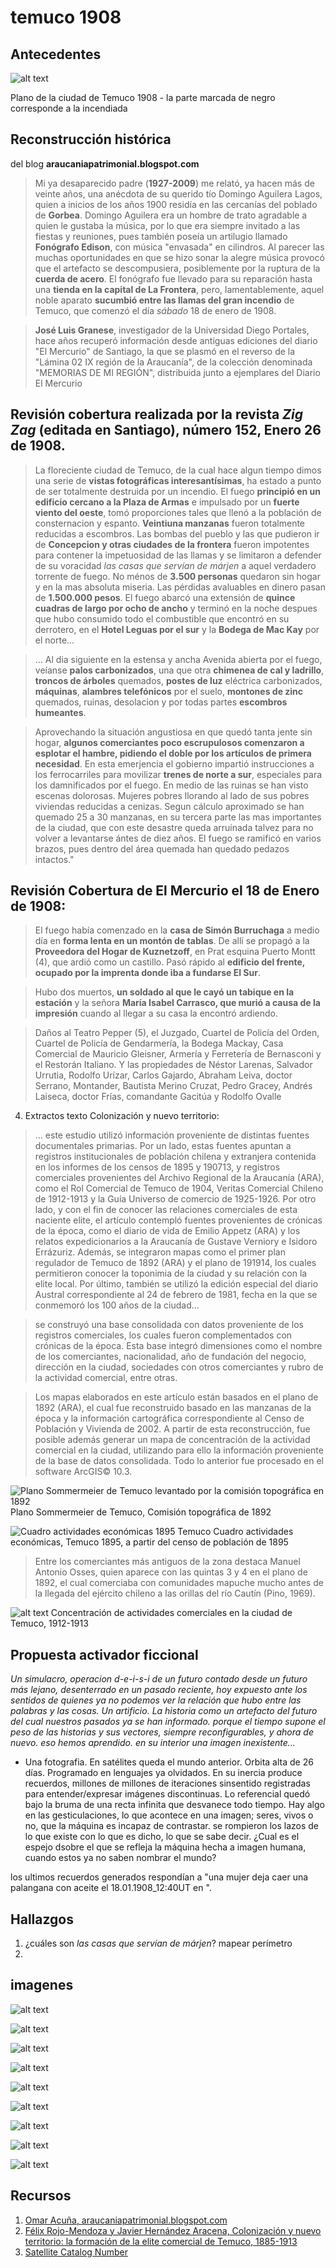 # temuco 1908

## Antecedentes

![alt text](img/Incendio%20Temuco2-1.jpg)

Plano de la ciudad de Temuco 1908 - la parte marcada de negro corresponde a la incendiada

## Reconstrucción histórica 
del blog __araucaniapatrimonial.blogspot.com__

> Mi ya desaparecido padre (__1927-2009__) me relató, ya hacen más de veinte años, una anécdota de su querido tío Domingo Aguilera Lagos, quien a inicios de los años 1900 residía en las cercanías del poblado de __Gorbea__. Domingo Aguilera era un hombre de trato agradable a quien le gustaba la música, por lo que era siempre invitado a las fiestas y reuniones, pues también poseía un artilugio llamado __Fonógrafo Edison__, con música "envasada" en cilindros. Al parecer las muchas oportunidades en que se hizo sonar la alegre música provocó que el artefacto se descompusiera, posiblemente por la ruptura de la __cuerda de acero__. El fonógrafo fue llevado para su reparación hasta una __tienda en la capital de La Frontera__, pero, lamentablemente, aquel noble aparato __sucumbió entre las llamas del gran incendio__ de Temuco, que comenzó el día _sábado_ 18 de enero de 1908.

> __José Luis Granese__, investigador de la Universidad Diego Portales, hace años recuperó información desde antiguas ediciones del diario "El Mercurio" de Santiago, la que se plasmó en el reverso de la "Lámina 02 IX región de la Araucanía", de la colección denominada "MEMORIAS DE MI REGIÓN", distribuida junto a ejemplares del Diario El Mercurio

## Revisión cobertura realizada por la revista _Zig Zag_ (editada en Santiago), número 152, Enero 26 de 1908.

> La floreciente ciudad de Temuco, de la cual hace algun tiempo dimos una serie de __vistas fotográficas interesantísimas__, ha estado a punto de ser totalmente destruida por un incendio. El fuego __principió en un edificio cercano a la Plaza de Armas__ e impulsado por un __fuerte viento del oeste__, tomó proporciones tales que llenó a la población de consternacion y espanto. __Veintiuna manzanas__ fueron totalmente reducidas a escombros. Las bombas del pueblo y las que pudieron ir de __Concepcion y otras ciudades de la frontera__ fueron impotentes para contener la impetuosidad de las llamas y se limitaron a defender de su voracidad _las casas que servían de márjen_ a aquel verdadero torrente de fuego. No ménos de __3.500 personas__ quedaron sin hogar y en la mas absoluta miseria. Las pérdidas avaluables en dinero pasan de __1.500.000 pesos__. El fuego abarcó una extensión de __quince cuadras de largo por ocho de ancho__ y terminó en la noche despues que hubo consumido todo el combustible que encontró en su derrotero, en el __Hotel Leguas por el sur__ y la __Bodega de Mac Kay__ por el norte...

>... Al dia siguiente en la estensa y ancha Avenida abierta por el fuego, veíanse __palos carbonizados__, una que otra __chimenea de cal y ladrillo__, __troncos de árboles__ quemados, __postes de luz__ eléctrica carbonizados, __máquinas__, __alambres telefónicos__ por el suelo, __montones de zinc__ quemados, ruinas, desolacion y por todas partes __escombros humeantes__.

> Aprovechando la situación angustiosa en que quedó tanta jente sin hogar, __algunos comerciantes poco escrupulosos comenzaron a esplotar el hambre, pidiendo el doble por los artículos de primera necesidad__. En esta emerjencia el gobierno impartió instrucciones a los ferrocarriles para movilizar __trenes de norte a sur__, especiales para los damnificados por el fuego.
En medio de las ruinas se han visto escenas dolorosas. Mujeres pobres llorando al lado de sus pobres viviendas reducidas a cenizas. Segun cálculo aproximado se han quemado 25 a 30 manzanas, en su tercera parte las mas importantes de la ciudad, que con este desastre queda arruinada talvez para no volver a levantarse ántes de diez años. El fuego se ramificó en varios brazos, pues dentro del área quemada han quedado pedazos intactos."


## Revisión Cobertura de El Mercurio el 18 de Enero de 1908: 

> El fuego había comenzado en la __casa de Simón Burruchaga__ a medio día en __forma lenta en un montón de tablas__. De allí se propagó a la __Proveedora del Hogar de Kuznetzoff__, en Prat esquina Puerto Montt (4), que ardió como un castillo. Pasó rápido al __edificio del frente, ocupado por la imprenta donde iba a fundarse El Sur__.

> Hubo dos muertos, __un soldado al que le cayó un tabique en la estación__ y la señora __María Isabel Carrasco, que murió a causa de la impresión__ cuando al llegar a su casa la encontró ardiendo.

> Daños al Teatro Pepper (5), el Juzgado, Cuartel de Policía del Orden, Cuartel de Policía de Gendarmería, la Bodega Mackay, Casa Comercial de Mauricio Gleisner, Armería y Ferretería de Bernasconi y el Restorán Italiano. Y las propiedades de Néstor Larenas, Salvador Urrutia, Rodolfo Urízar, Carlos Gajardo, Abraham Leiva, doctor Serrano, Montander, Bautista Merino Cruzat, Pedro Gracey, Andrés Laiseca, doctor Frías, comandante Gacitúa y Rodolfo Ovalle

4. Extractos texto Colonización y nuevo territorio:

> ... este estudio utilizó información proveniente de distintas fuentes documentales primarias. Por un lado, estas fuentes apuntan a registros institucionales de población chilena y extranjera contenida en los informes de los censos de 1895 y 190713, y registros comerciales provenientes del Archivo Regional de la Araucanía (ARA), como el Rol Comercial de Temuco de 1904, Veritas Comercial Chileno de 1912-1913 y la Guía Universo de comercio de 1925-1926. Por otro lado, y con el fin de conocer las relaciones comerciales de esta naciente elite, el artículo contempló fuentes provenientes de crónicas de la época, como el diario de vida de Emilio Appetz (ARA) y los relatos expedicionarios a la Araucanía de Gustave Verniory e Isidoro Errázuriz. Además, se integraron mapas como el primer plan regulador de Temuco de 1892 (ARA) y el plano de 191914, los cuales permitieron conocer la toponimia de la ciudad y su relación con la elite local. Por último, también se utilizó la edición especial del diario Austral correspondiente al 24 de febrero de 1981, fecha en la que se conmemoró los 100 años de la ciudad... 

> se construyó una base consolidada con datos proveniente de los registros comerciales, los cuales fueron complementados con crónicas de la época. Esta base integró dimensiones como el nombre de los comerciantes, nacionalidad, año de fundación del negocio, dirección en la ciudad, sociedades con otros comerciantes y rubro de la actividad comercial, entre otras.

> Los mapas elaborados en este artículo están basados en el plano de 1892 (ARA), el cual fue reconstruido basado en las manzanas de la época y la información cartográfica correspondiente al Censo de Población y Vivienda de 2002. A partir de esta reconstrucción, fue posible además generar un mapa de concentración de la actividad comercial en la ciudad, utilizando para ello la información proveniente de la base de datos consolidada. Todo lo anterior fue procesado en el software ArcGIS© 10.3.

![Plano Sommermeier de Temuco levantado por la comisión topográfica en 1892](img/planoSommermeier.png)
Plano Sommermeier de Temuco, Comisión topográfica de 1892

![Cuadro actividades económicas 1895 Temuco](img/actividadesEconomicasTemuco1895.png)
Cuadro actividades económicas, Temuco 1895, a partir del censo de población de 1895

>Entre los comerciantes más antiguos de la zona destaca Manuel Antonio Osses, quien aparece con las quintas 3 y 4 en el plano de 1892, el cual comerciaba con comunidades mapuche mucho antes de la llegada del ejército chileno a las orillas del río Cautín (Pino, 1969).

![alt text](img/0718-3402-rgeong-73-00185-gf2.png)
Concentración de actividades comerciales en la ciudad de Temuco, 1912-1913 


## Propuesta activador ficcional

_Un simulacro, operacion d-e-i-s-i de un futuro contado desde un futuro más lejano, desenterrado en un pasado reciente, hoy expuesto ante los sentidos de quienes ya no podemos ver la relación que hubo entre las palabras y las cosas. Un artificio. La historia como un artefacto del futuro del cual nuestros pasados ya se han informado. porque el tiempo supone el peso de las historias y sus vectores, siempre reconfigurables, y ahora de nuevo. eso hemos aprendido. en su interior una imagen inexistente..._

- Una fotografia. En satélites queda el mundo anterior. Orbita alta de 26 días. Programado en lenguajes ya olvidados. En su inercia produce recuerdos, millones de millones de iteraciones sinsentido registradas para entender/expresar imágenes discontinuas. Lo referencial quedó bajo la bruma de una recta infinita que desvanece todo tiempo. Hay algo en las gesticulaciones, lo que acontece en una imagen; seres, vivos o no, que la máquina es incapaz de contrastar. se rompieron los lazos de lo que existe con lo que es dicho, lo que se sabe decir. ¿Cual es el espejo dsobre el que se refleja la máquina hecha a imagen humana, cuando estos ya no saben nombrar el mundo?

los ultimos recuerdos generados respondían a "una mujer deja caer una palangana con aceite el 18.01.1908_12:40UT en ".

## Hallazgos

1. ¿cuáles son _las casas que servían de márjen_? mapear perímetro
2. 

## imagenes

![alt text](img/satelite1.png)

![alt text](img/satelite2.png)

![alt text](img/satelite3.png)

![alt text](img/130426-F-ZZ000-003.JPG)

![alt text](img/812e8cc4476fad2795_1024px-NORADBlast-Doors.jpg)

![alt text](img/1963_Cheyenne_Mt,_aerial_view_of_const_area.jpg)

![alt text](img/f2big.jpg)

![alt text](img/fonografo.jpg)

![alt text](img/fonografodeEdison.png)


## Recursos

1. [Omar Acuña, araucaniapatrimonial.blogspot.com](https://araucaniapatrimonial.blogspot.com/2012/02/el-gran-incendio-de-temuco.html)
2. [Félix Rojo-Mendoza y Javier Hernández Aracena, Colonización y nuevo territorio: la formación de la elite comercial de Temuco, 1885-1913](https://scielo.cl/scielo.php?lng=en&nrm=iso&pid=S0718-34022019000200185&script=sci_arttext&tlng=en&utm_source=pocket_shared)
3. [Satellite Catalog Number](https://es.wikipedia.org/wiki/Satellite_Catalog_Number)


